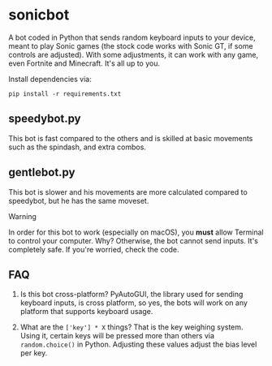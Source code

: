 # sonicbot
A bot coded in Python that sends random keyboard inputs to your device, meant to play Sonic games (the stock code works with Sonic GT, if some controls are adjusted).
With some adjustments, it can work with any game, even Fortnite and Minecraft. It's all up to you.

Install dependencies via:
```shell
pip install -r requirements.txt
```

## speedybot.py
This bot is fast compared to the others and is skilled at basic movements such as the spindash, and extra combos.

## gentlebot.py
This bot is slower and his movements are more calculated compared to speedybot, but he has the same moveset.

> [!WARNING]
> In order for this bot to work (especially on macOS), you **must** allow Terminal to control your computer. Why? Otherwise, the bot cannot send inputs. It's completely safe. If you're worried, check the code.

## FAQ

1. Is this bot cross-platform?
   PyAutoGUI, the library used for sending keyboard inputs, is cross platform, so yes, the bots will work on any platform that supports keyboard usage.

2. What are the `['key'] * X` things?
   That is the key weighing system. Using it, certain keys will be pressed more than others via `random.choice()` in Python. Adjusting these values adjust the bias level per key.
